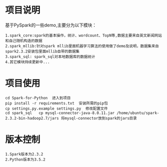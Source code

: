 # 项目说明
基于PySpark的一些demo,主要分为以下模块：
```angular2html
1.spark_core:spark的基本操作，统计、wordcount、TopN等,数据主要来自英文新闻网站和自己随机构造的数据
2.spark_mllib:针对spark mllib里面机器学习算法的使用做了demo及说明，数据集来自spark2.3.2安装包里面mllib自带的数据集
3.spark_sql: spark_sql对本地数据库的数据统计
4.其它模块持续更新中...
```
  
# 项目使用
```
cd Spark-for-Python  进入到项目
pip install -r requirements.txt  安装所需的pip包
cp settings.py.example settings.py  修改配置文件
cd spark_sql   cp mysql-connector-java-8.0.11.jar /home/ubuntu/spark-2.3.2-bin-hadoop2.7/jars 将mysql-connector放到spark的jars目录
```

# 版本控制
```angular2html
1.Spark版本为2.3.2 
2.Python版本为3.5.2
```
